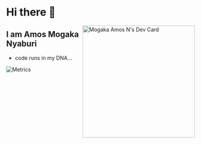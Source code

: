 # Hi there 👋

<div align="left" width="50%">
 
   <a href="https://app.daily.dev/Mogaka_dev">
          <img src="https://api.daily.dev/devcards/42375d30363647c48fe955cb32b579a7.png?r=n99" width="300"
                 align="right" alt="Mogaka Amos N's Dev Card"/>
   </a>
</div>

## I am Amos Mogaka Nyaburi

- code runs in my DNA...


![Metrics](https://metrics.lecoq.io/Mogakamo?template=classic&isocalendar=1&languages=1&introduction=1&stars=1&lines=1&achievements=1&tweets=1&isocalendar.duration=half-year&languages.limit=8&languages.sections=most-used&languages.colors=github&languages.threshold=0%25&languages.indepth=false&languages.analysis.timeout=15&languages.categories=markup%2C%20programming&languages.recent.categories=markup%2C%20programming&languages.recent.load=300&languages.recent.days=14&introduction.title=true&stars.limit=4&achievements.threshold=C&achievements.secrets=true&achievements.display=detailed&achievements.limit=0&tweets.attachments=false&tweets.limit=2&tweets.user=.user.twitter&config.timezone=Africa%2FNairobi)
